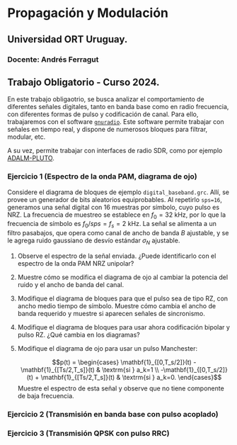 # Propagación y Modulación

## Universidad ORT Uruguay.

### Docente: Andrés Ferragut

## Trabajo Obligatorio - Curso 2024.

En este trabajo obligaotrio, se busca analizar el comportamiento de diferentes señales digitales, tanto en banda base como en radio frecuencia, con diferentes formas de pulso y codificación de canal. Para ello, trabajaremos con el software [`gnuradio`](https://www.gnuradio.org/). Este software permite trabajar con señales en tiempo real, y dispone de numerosos bloques para filtrar, modular, etc.

A su vez, permite trabajar con interfaces de radio SDR, como por ejemplo [ADALM-PLUTO](https://www.analog.com/en/resources/evaluation-hardware-and-software/evaluation-boards-kits/adalm-pluto.html).


### Ejercicio 1 (Espectro de la onda PAM, diagrama de ojo)

Considere el diagrama de bloques de ejemplo `digital_baseband.grc`. Allí, se provee un generador de bits aleatorios equiprobables. Al repetirlo `sps=16`, generamos una señal digital con 16 muestras por símbolo, cuyo pulso es NRZ. La frecuencia de muestreo se establece en $f_0=32$ kHz, por lo que la frecuencia de símbolo es $f_0/sps=f_s = 2$ kHz. La señal se alimenta a un filtro pasabajos, que opera como canal de ancho de banda $B$ ajustable, y se le agrega ruido gaussiano de desvío estándar $\sigma_N$ ajustable.

1. Observe el espectro de la señal enviada. ¿Puede identificarlo con el espectro de la onda PAM NRZ unipolar?
2. Muestre cómo se modifica el diagrama de ojo al cambiar la potencia del ruido y el ancho de banda del canal.
3. Modifique el diagrama de bloques para que el pulso sea de tipo RZ, con ancho medio tiempo de símbolo. Muestre cómo cambia el ancho de banda requerido y muestre si aparecen señales de sincronismo.
4. Modifique el diagrama de bloques para usar ahora codificación bipolar y pulso RZ. ¿Qué cambia en los diagramas?
5. Modifique el diagrama de ojo para usar un pulso Manchester:

   $$p(t) = \begin{cases}
                \mathbf{1}_{[0,T_s/2]}(t) - \mathbf{1}_{[Ts/2,T_s]}(t) & \textrm{si } a_k=1 \\ 
                -\mathbf{1}_{[0,T_s/2]}(t) + \mathbf{1}_{[Ts/2,T_s]}(t) & \textrm{si } a_k=0.
                \end{cases}$$ 
    Muestre el espectro de esta señal y observe que no tiene componente de baja frecuencia.


### Ejercicio 2 (Transmisión en banda base con pulso acoplado)



### Ejercicio 3 (Transmisión QPSK con pulso RRC)